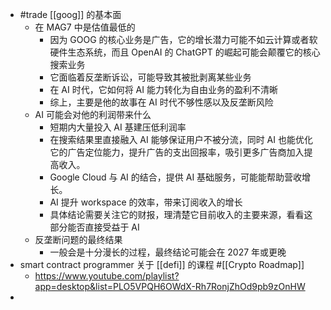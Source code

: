 - #trade [[goog]] 的基本面
	- 在 MAG7 中是估值最低的
		- 因为 GOOG 的核心业务是广告，它的增长潜力可能不如云计算或者软硬件生态系统，而且 OpenAI 的 ChatGPT 的崛起可能会颠覆它的核心搜索业务
		- 它面临着反垄断诉讼，可能导致其被批剥离某些业务
		- 在 AI 时代，它如何将 AI 能力转化为自由业务的盈利不清晰
		- 综上，主要是他的故事在 AI 时代不够性感以及反垄断风险
	- AI 可能会对他的利润带来什么
		- 短期内大量投入 AI 基建压低利润率
		- 在搜索结果里直接融入 AI 能够保证用户不被分流，同时 AI 也能优化它的广告定位能力，提升广告的支出回报率，吸引更多广告商加入提高收入。
		- Google Cloud 与 AI 的结合，提供 AI 基础服务，可能能帮助营收增长。
		- AI 提升 workspace 的效率，带来订阅收入的增长
		- 具体结论需要关注它的财报，理清楚它目前收入的主要来源，看看这部分能否直接受益于 AI
	- 反垄断问题的最终结果
		- 一般会是十分漫长的过程，最终结论可能会在 2027 年或更晚
- smart contract programmer 关于 [[defi]] 的课程 #[[Crypto Roadmap]]
	- https://www.youtube.com/playlist?app=desktop&list=PLO5VPQH6OWdX-Rh7RonjZhOd9pb9zOnHW
-